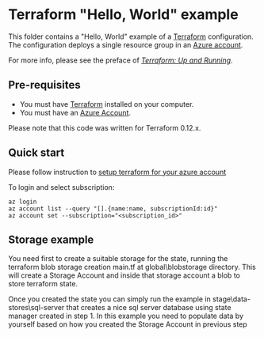 # Terraform "Hello, World" example

This folder contains a "Hello, World" example of a [Terraform](https://www.terraform.io/) configuration. The configuration deploys a single resource group in an [Azure account](http://portal.azure.com/).

For more info, please see the preface of *[Terraform: Up and Running](http://www.terraformupandrunning.com)*.

## Pre-requisites

* You must have [Terraform](https://www.terraform.io/) installed on your computer. 
* You must have an [Azure Account](http://portal.azure.com/).

Please note that this code was written for Terraform 0.12.x.

## Quick start

Please follow instruction to [setup terraform for your azure account](https://docs.microsoft.com/en-gb/azure/developer/terraform/get-started-cloud-shell)

To login and select subscription:

```
az login
az account list --query "[].{name:name, subscriptionId:id}"
az account set --subscription="<subscription_id>"
```

## Storage example

You need first to create a suitable storage for the state, running the terraform blob storage creation main.tf at global\blobstorage directory. This will create a Storage Account and inside that storage account a blob to store terraform state.

Once you created the state you can simply run the example in stage\data-stores\sql-server that creates a nice sql server database using 
state manager created in step 1. In this example you need to populate data by yourself based on how you created 
the Storage Account in previous step